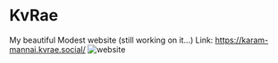 # KvRae
My beautiful Modest website (still working on it...)
Link: https://karam-mannai.kvrae.social/
![website](https://user-images.githubusercontent.com/58667227/177841015-fab45af0-36a1-432b-8d40-b7a8c2cf78f9.jpeg)
